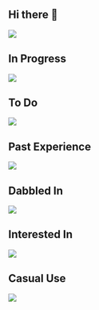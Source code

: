 ## Hi there 👋

![](https://github-readme-stats.vercel.app/api/top-langs?username=sby-a-izumi&show_icons=true&locale=en&layout=compact)

## In Progress
![](https://skillicons.dev/icons?i=python,cs,azul,dotnet,sklearn,jupyter)
## To Do
![](https://skillicons.dev/icons?i=postgres)
## Past Experience
![](https://skillicons.dev/icons?i=c,anaconda,blender,tensorflow)
## Dabbled In
![](https://skillicons.dev/icons?i=aws,bitbucket,cmake,css,html,docker,eclipse,java,processing,linux,idea,powershell,pytorch,raspberrypi,ros,ubuntu,opencv)
## Interested In
![](https://skillicons.dev/icons?i=kubernetes,notion,react)
## Casual Use
![](https://skillicons.dev/icons?i=discord,bots,git,github,md,stackoverflow,visualstudio,vscode,windows)



<!--
**sby-a-izumi/sby-a-izumi** is a ✨ _special_ ✨ repository because its `README.md` (this file) appears on your GitHub profile.

Here are some ideas to get you started:

- 🔭 I’m currently working on ...
- 🌱 I’m currently learning ...
- 👯 I’m looking to collaborate on ...
- 🤔 I’m looking for help with ...
- 💬 Ask me about ...
- 📫 How to reach me: ...
- 😄 Pronouns: ...
- ⚡ Fun fact: ...
-->
